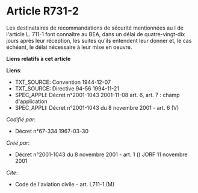 # Article R731-2

Les destinataires de recommandations de sécurité mentionnées au I de l'article L. 711-1 font connaître au BEA, dans un délai
de quatre-vingt-dix jours après leur réception, les suites qu'ils entendent leur donner et, le cas échéant, le délai
nécessaire à leur mise en oeuvre.

**Liens relatifs à cet article**

**Liens**:

  - TXT_SOURCE: Convention 1944-12-07
  - TXT_SOURCE: Directive 94-56 1994-11-21
  - SPEC_APPLI: Décret n°2001-1043 2001-11-08 art. 6, art. 7 : champ d'application
  - SPEC_APPLI: Décret n°2001-1043 du 8 novembre 2001 - art. 6 (V)

_Codifié par_:

  - Décret n°67-334 1967-03-30

_Créé par_:

  - Décret n°2001-1043 du 8 novembre 2001 - art. 1 () JORF 11 novembre 2001

_Cite_:

  - Code de l'aviation civile - art. L711-1 (M)
